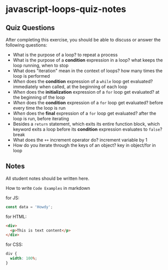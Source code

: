 # javascript-loops-quiz-notes

## Quiz Questions

After completing this exercise, you should be able to discuss or answer the following questions:

- What is the purpose of a loop?
  to repeat a process
- What is the purpose of a **condition** expression in a loop?
  what keeps the loop running, when to stop
- What does "iteration" mean in the context of loops?
  how many times the loop is performed
- _When_ does the **condition** expression of a `while` loop get evaluated?
  immediately when called, at the beginning of each loop
- _When_ does the **initialization** expression of a `for` loop get evaluated?
  at the beginning of the loop
- _When_ does the **condition** expression of a `for` loop get evaluated?
  before every time the loop is run
- _When_ does the **final** expression of a `for` loop get evaluated?
  after the loop is run, before iterating
- Besides a `return` statement, which exits its entire function block, which keyword exits a loop before its **condition** expression evaluates to `false`?
  break
- What does the `++` increment operator do?
  increment variable by 1
- How do you iterate through the keys of an object?
  key in object/for in loop

## Notes

All student notes should be written here.

How to write `Code Examples` in markdown

for JS:

```javascript
const data = 'Howdy';
```

for HTML:

```html
<div>
  <p>This is text content</p>
</div>
```

for CSS:

```css
div {
  width: 100%;
}
```
